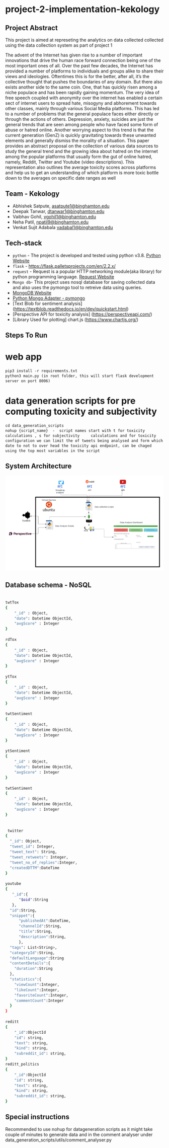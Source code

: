 # project-2-implementation-kekology

## Project Abstract
This project is aimed at represeting the analytics on data collected collected using the data collection system as part of project 1

The advent of the Internet has given rise to a number of important innovations that drive the human race forward connection being one of the most important ones of all. Over the past few decades, the Internet has provided a number of platforms to individuals and groups alike to share their views and ideologies. Oftentimes this is for the better, after all, it’s the collective thought that pushes the boundaries of any domain. But there also exists another side to the same coin. One, that has quickly risen among a niche populace and has been rapidly gaining momentum. The very idea of free speech coupled with anonymity over the internet has enabled a certain sect of internet users to spread hate, misogyny and abhorement towards other classes, mainly through various Social Media platforms. This has led to a number of problems that the general populace faces either directly or through the actions of others. Depression, anxiety, suicides are just the general trends that are seen among people who have faced some form of abuse or hatred online. Another worrying aspect to this trend is that the current generation (GenZ) is quickly gravitating towards these unwanted elements and generally dismiss the morality of a situation. This paper provides an abstract proposal on the collection of various data sources to study the general trend and the growing idea about hatred on the internet among the popular platforms that usually form the gut of online hatred, namely, Reddit, Twitter and Youtube (video descriptions). This representation also outlines the average toxicity scores across platforms and help us to get an understanding of which platform is more toxic bottle down to the averages on specific date ranges as well 

## Team - Kekology

* Abhishek Satpute, asatpute1@binghamton.edu
* Deepak Tanwar, dtanwar1@binghamton.edu
* Vaibhav Gohil, vgohil1@binghamton.edu
* Neha Patil, npatil9@binghamton.edu
* Venkat Sujit Adabala vadabal1@binghamton.edu

## Tech-stack

* `python` - The project is developed and tested using python v3.8. [Python Website](https://www.python.org/)
* `flask` - https://flask.palletsprojects.com/en/2.2.x/
* `request` - Request is a popular HTTP networking module(aka library) for python programming language. [Request Website](https://docs.python-requests.org/en/latest/#)
* `Mongo db`- This project uses nosql database for saving collected data and also uses the pymongo tool to retreive data using queries. 
* [MongoDB Website](https://www.mongodb.com/cloud/atlas)
* [Python Mongo Adapter - pymongo](https://pymongo.readthedocs.io/en/stable)
* [Text Blob for sentiment analysis] (https://textblob.readthedocs.io/en/dev/quickstart.html)
* [Perspective API for toxicity analysis] (https://perspectiveapi.com/) 
* [Library Used for plotting] chart.js (https://www.chartjs.org/)

## Steps To Run
# web app
    pip3 install -r requirements.txt
    python3 main.py (in root folder, this will start flask development server on port 8006)
# data generation scripts for pre computing toxicity and subjectivity
    cd data_generation_scripts
    nohup {script_name}  -  script names start with t for toxicity calculations , s for subjectivity     calculations and for toxicity configuration we can limit the of tweets being analysed and form which date to not to over head the toxicity api endpoint, can be chaged using the top most variables in the script

## System Architecture

![System Architecture](./kekology_arch.png)

## Database schema - NoSQL

```bash

twtTox
{
    "_id" : Object,
    "date": Datetime ObjectId,
    "avgScore" : Integer
}

rdTox
{
    "_id" : Object,
    "date": Datetime ObjectId,
    "avgScore" : Integer
}

ytTox
{
    "_id" : Object,
    "date": Datetime ObjectId,
    "avgScore" : Integer
}

twtSentiment
{
    "_id" : Object,
    "date": Datetime ObjectId,
    "avgScore" : Integer
}

ytSentiment
{
    "_id" : Object,
    "date": Datetime ObjectId,
    "avgScore" : Integer
}

twtSentiment
{
    "_id" : Object,
    "date": Datetime ObjectId,
    "avgScore" : Integer
}


 twitter
{
  "_id": Object,
  "tweet_id": Integer,
  "tweet_text": String,
  "tweet_retweets": Integer,
  "tweet_no_of_replies":Integer,
  "createdDTTM":DateTime
}

youtube
{
   "_id":{
      "$oid":String
   },
  "id":String,
  "snippet":{
      "publishedAt":DateTime,
      "channelId":String,
      "title":String,
      "description":String,         
      },
  "tags": List<String>,
  "categoryId":String,
  "defaultLanguage":String
  "contentDetails":{
    "duration":String
  },
  "statistics":{
    "viewCount":Integer,
    "likeCount":Integer,
    "favoriteCount":Integer,
    "commentCount":Integer
  }
}

reditt
{
    "_id":ObjectId  
    "id": string,
    "text": string,
    "kind": string,
    "subreddit_id": string,
}
reditt_politics
{
    "_id":ObjectId  
    "id": string,
    "text": string,
    "kind": string,
    "subreddit_id": string,
}
```

## Special instructions 
Recommended to use nohup for datageneration scripts as it might take couple of minutes to generate data and in the comment analyser under data_generation_scripts/utils/comment_analyser.py